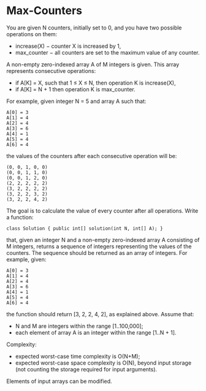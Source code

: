 Max-Counters
============

You are given N counters, initially set to 0, and you have two possible operations on them:
- increase(X) − counter X is increased by 1,
- max_counter − all counters are set to the maximum value of any counter.

A non-empty zero-indexed array A of M integers is given. This array represents consecutive operations:
- if A[K] = X, such that 1 ≤ X ≤ N, then operation K is increase(X),
- if A[K] = N + 1 then operation K is max_counter.

For example, given integer N = 5 and array A such that:

	A[0] = 3
	A[1] = 4
	A[2] = 4
	A[3] = 6
	A[4] = 1
	A[5] = 4
	A[6] = 4
	
the values of the counters after each consecutive operation will be:

	(0, 0, 1, 0, 0)
	(0, 0, 1, 1, 0)
	(0, 0, 1, 2, 0)
	(2, 2, 2, 2, 2)
	(3, 2, 2, 2, 2)
	(3, 2, 2, 3, 2)
	(3, 2, 2, 4, 2)

The goal is to calculate the value of every counter after all operations. Write a function:

	class Solution { public int[] solution(int N, int[] A); }

that, given an integer N and a non-empty zero-indexed array A consisting of M integers, returns a sequence of integers representing the values of the counters. The sequence should be returned as an array of integers. For example, given:

	A[0] = 3
	A[1] = 4
	A[2] = 4
	A[3] = 6
	A[4] = 1
	A[5] = 4
	A[6] = 4
	
the function should return [3, 2, 2, 4, 2], as explained above. Assume that:
- N and M are integers within the range [1..100,000];
- each element of array A is an integer within the range [1..N + 1].

Complexity:
- expected worst-case time complexity is O(N+M);
- expected worst-case space complexity is O(N), beyond input storage (not counting the storage required for input arguments).

Elements of input arrays can be modified.
